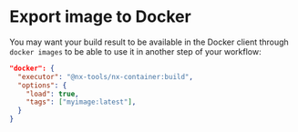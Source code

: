 # Export image to Docker

You may want your build result to be available in the Docker client through `docker images` to be able to use it
in another step of your workflow:

```json
"docker": {
  "executor": "@nx-tools/nx-container:build",
  "options": {
    "load": true,
    "tags": ["myimage:latest"],
  }
}
```
